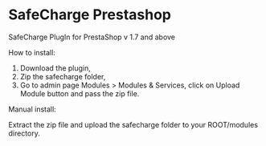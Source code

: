 # SafeCharge Prestashop
SafeCharge PlugIn for PrestaShop v 1.7 and above

How to install:

1. Download the plugin,
2. Zip the safecharge folder,
3. Go to admin page Modules > Modules & Services, click on Upload Module button and pass the zip file.

Manual install:

Extract the zip file and upload the safecharge folder to your ROOT/modules directory.
